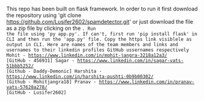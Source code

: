This repo has been built on flask framework.
In order to run it first download the repository using 'git clone https://github.com/Lusifer2602/spamdetector.git' or just download the file as a zip file by clicking on the <Code>.
Run the file using 'py app.py'. If can't, first run 'pip install flask' in CLI and then run the 'app.py' file. Copy the https link visiblele as output in CLI.
Here are names of the team members and links and usernames to their linkedin profiles GitHub ussernames respectively
Mohit - https://www.linkedin.com/in/mohit-jangra-3218a12a3/ [GitHub - 456931]
Sagar - https://www.linkedin.com/in/sagar-vats-51bbb5252/ [Github - Daddy-Demonic]
Harshita - https://www.linkedin.com/in/harshita-pushti-0b9b00302/ [Github - Mohitjangra18]
Pranav - https://www.linkedin.com/in/pranav-vats-57628a278/ [GitHub - Lusifer2602]
